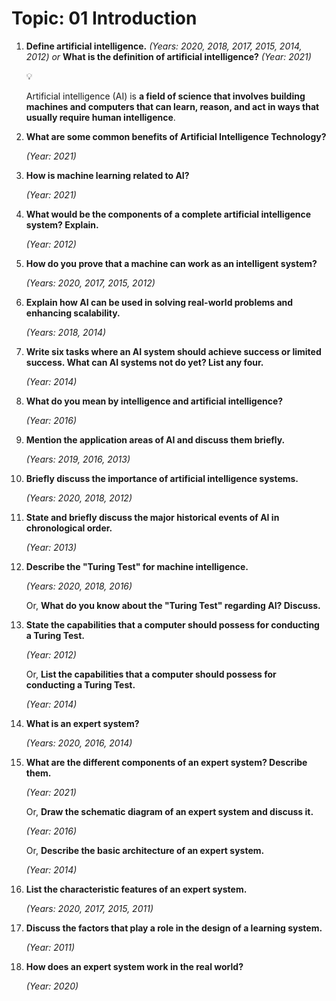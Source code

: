# Topic: 01 Introduction

1. **Define artificial intelligence.** *(Years: 2020, 2018, 2017, 2015, 2014, 2012) or* **What is the definition of artificial intelligence?** *(Year: 2021)*
    
    <aside>
    💡
    
    Artificial intelligence (AI) is **a field of science that involves building machines and computers that can learn, reason, and act in ways that usually require human intelligence**.
    
    </aside>
    
2. **What are some common benefits of Artificial Intelligence Technology?**
    
    *(Year: 2021)*
    
3. **How is machine learning related to AI?**
    
    *(Year: 2021)*
    
4. **What would be the components of a complete artificial intelligence system? Explain.**
    
    *(Year: 2012)*
    
5. **How do you prove that a machine can work as an intelligent system?**
    
    *(Years: 2020, 2017, 2015, 2012)*
    
6. **Explain how AI can be used in solving real-world problems and enhancing scalability.**
    
    *(Years: 2018, 2014)*
    
7. **Write six tasks where an AI system should achieve success or limited success. What can AI systems not do yet? List any four.**
    
    *(Year: 2014)*
    
8. **What do you mean by intelligence and artificial intelligence?**
    
    *(Year: 2016)*
    
9. **Mention the application areas of AI and discuss them briefly.**
    
    *(Years: 2019, 2016, 2013)*
    
10. **Briefly discuss the importance of artificial intelligence systems.**
    
    *(Years: 2020, 2018, 2012)*
    
11. **State and briefly discuss the major historical events of AI in chronological order.**
    
    *(Year: 2013)*
    
12. **Describe the "Turing Test" for machine intelligence.**
    
    *(Years: 2020, 2018, 2016)*
    
    Or, **What do you know about the "Turing Test" regarding AI? Discuss.**
    
13. **State the capabilities that a computer should possess for conducting a Turing Test.**
    
    *(Year: 2012)*
    
    Or, **List the capabilities that a computer should possess for conducting a Turing Test.**
    
    *(Year: 2014)*
    
14. **What is an expert system?**
    
    *(Years: 2020, 2016, 2014)*
    
15. **What are the different components of an expert system? Describe them.**
    
    *(Year: 2021)*
    
    Or, **Draw the schematic diagram of an expert system and discuss it.**
    
    *(Year: 2016)*
    
    Or, **Describe the basic architecture of an expert system.**
    
    *(Year: 2014)*
    
16. **List the characteristic features of an expert system.**
    
    *(Years: 2020, 2017, 2015, 2011)*
    
17. **Discuss the factors that play a role in the design of a learning system.**
    
    *(Year: 2011)*
    
18. **How does an expert system work in the real world?**
    
    *(Year: 2020)*